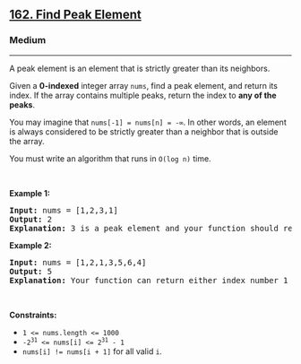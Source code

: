 <h2><a href="https://leetcode.com/problems/find-peak-element/">162. Find Peak Element</a></h2><h3>Medium</h3><hr><div style="user-select: auto;"><p style="user-select: auto;">A peak element is an element that is strictly greater than its neighbors.</p>

<p style="user-select: auto;">Given a <strong style="user-select: auto;">0-indexed</strong> integer array <code style="user-select: auto;">nums</code>, find a peak element, and return its index. If the array contains multiple peaks, return the index to <strong style="user-select: auto;">any of the peaks</strong>.</p>

<p style="user-select: auto;">You may imagine that <code style="user-select: auto;">nums[-1] = nums[n] = -∞</code>. In other words, an element is always considered to be strictly greater than a neighbor that is outside the array.</p>

<p style="user-select: auto;">You must write an algorithm that runs in <code style="user-select: auto;">O(log n)</code> time.</p>

<p style="user-select: auto;">&nbsp;</p>
<p style="user-select: auto;"><strong class="example" style="user-select: auto;">Example 1:</strong></p>

<pre style="user-select: auto;"><strong style="user-select: auto;">Input:</strong> nums = [1,2,3,1]
<strong style="user-select: auto;">Output:</strong> 2
<strong style="user-select: auto;">Explanation:</strong> 3 is a peak element and your function should return the index number 2.</pre>

<p style="user-select: auto;"><strong class="example" style="user-select: auto;">Example 2:</strong></p>

<pre style="user-select: auto;"><strong style="user-select: auto;">Input:</strong> nums = [1,2,1,3,5,6,4]
<strong style="user-select: auto;">Output:</strong> 5
<strong style="user-select: auto;">Explanation:</strong> Your function can return either index number 1 where the peak element is 2, or index number 5 where the peak element is 6.</pre>

<p style="user-select: auto;">&nbsp;</p>
<p style="user-select: auto;"><strong style="user-select: auto;">Constraints:</strong></p>

<ul style="user-select: auto;">
	<li style="user-select: auto;"><code style="user-select: auto;">1 &lt;= nums.length &lt;= 1000</code></li>
	<li style="user-select: auto;"><code style="user-select: auto;">-2<sup style="user-select: auto;">31</sup> &lt;= nums[i] &lt;= 2<sup style="user-select: auto;">31</sup> - 1</code></li>
	<li style="user-select: auto;"><code style="user-select: auto;">nums[i] != nums[i + 1]</code> for all valid <code style="user-select: auto;">i</code>.</li>
</ul>
</div>